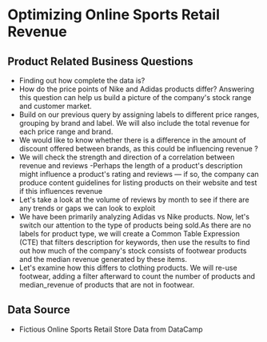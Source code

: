 # Optimizing Online Sports Retail Revenue

## Product Related Business Questions
- Finding out how complete the data is?
- How do the price points of Nike and Adidas products differ? Answering this question can help us build a picture of the company's stock range and customer market.
- Build on our previous query by assigning labels to different price ranges, grouping by brand and label. We will also include the total revenue for each price range and brand.
- We would like to know whether there is a difference in the amount of discount offered between brands, as this could be influencing revenue ?
- We will check the strength and direction of a correlation between revenue and reviews
-Perhaps the length of a product's description might influence a product's rating and reviews — if so, the company can produce content guidelines for listing products on their website and test if this influences revenue
- Let's take a look at the volume of reviews by month to see if there are any trends or gaps we can look to exploit
- We have been primarily analyzing Adidas vs Nike products. Now, let's switch our attention to the type of products being sold.As there are no labels for product type, we will create a Common Table Expression (CTE) that filters description for keywords, then use the results to find out how much of the company's stock consists of footwear products and the median revenue generated by these items.
- Let's examine how this differs to clothing products. We will re-use footwear, adding a filter afterward to count the number of products and median_revenue of products that are not in footwear.

## Data Source
- Fictious Online Sports Retail Store Data from DataCamp
